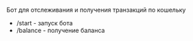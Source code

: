 Бот для отслеживания и получения транзакций по кошельку

- /start - запуск бота
- /balance - получение баланса
